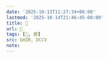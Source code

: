 ```yaml
---
date: '2025-10-13T11:27:34+08:00'
lastmod: '2025-10-14T21:46:45-08:00'
title: 󰘞
url: 󰘞
tags: [𢋁, 廄]
src: GHZR, DCCV
note:
---
```

